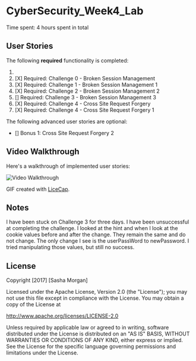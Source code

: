 # CyberSecurity_Week4_Lab

Time spent: 4 hours spent in total 

## User Stories


The following **required** functionality is completed:

1. 
1. [X]  Required: Challenge 0 - Broken Session Management
1. [X]  Required: Challenge 1 - Broken Session Management 1
1. [X]  Required: Challenge 2 - Broken Session Management 2
1. []  Required: Challenge 3 - Broken Session Management 3
1. [X]  Required: Challenge 4 - Cross Site Request Forgery 
1. [X]  Required: Challenge 4 - Cross Site Request Forgery 1


The following advanced user stories are optional:

* []  Bonus 1: Cross Site Request Forgery 2



## Video Walkthrough


Here's a walkthrough of implemented user stories:

<img src='http://i.imgur.com/qNN2CXs.gif' title='Video Walkthrough' width='' alt='Video Walkthrough' />

GIF created with [LiceCap](http://www.cockos.com/licecap/).

## Notes
   I have been stuck on Challenge 3 for three days.  I have been unsuccessful at completing the challenge.  I looked at the hint and when I look at the cookie values before and after the change.  They remain the same and do not change.  The only change I see is the userPassWord to newPassword.  I tried manipulating those values, but still no success.

## License

Copyright [2017] [Sasha Morgan]

Licensed under the Apache License, Version 2.0 (the "License");
you may not use this file except in compliance with the License.
You may obtain a copy of the License at

http://www.apache.org/licenses/LICENSE-2.0

Unless required by applicable law or agreed to in writing, software
distributed under the License is distributed on an "AS IS" BASIS,
WITHOUT WARRANTIES OR CONDITIONS OF ANY KIND, either express or implied.
See the License for the specific language governing permissions and
limitations under the License.
